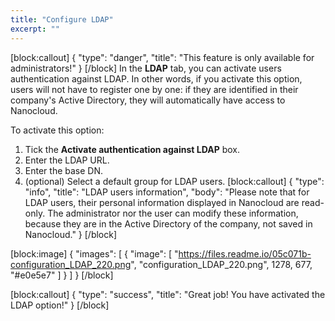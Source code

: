 ```yaml
---
title: "Configure LDAP"
excerpt: ""
---
```

[block:callout]
{
  "type": "danger",
  "title": "This feature is only available for administrators!"
}
[/block]
In the **LDAP** tab, you can activate users authentication against LDAP. In other words, if you activate this option, users will not have to register one by one: if they are identified in their company's Active Directory, they will automatically have access to Nanocloud.

To activate this option:
1. Tick the **Activate authentication against LDAP** box.
2. Enter the LDAP URL.
3. Enter the base DN.
4. (optional) Select a default group for LDAP users.
[block:callout]
{
  "type": "info",
  "title": "LDAP users information",
  "body": "Please note that for LDAP users, their personal information displayed in Nanocloud are read-only. The administrator nor the user can modify these information, because they are in the Active Directory of the company, not saved in Nanocloud."
}
[/block]

[block:image]
{
  "images": [
    {
      "image": [
        "https://files.readme.io/05c071b-configuration_LDAP_220.png",
        "configuration_LDAP_220.png",
        1278,
        677,
        "#e0e5e7"
      ]
    }
  ]
}
[/block]

[block:callout]
{
  "type": "success",
  "title": "Great job! You have activated the LDAP option!"
}
[/block]